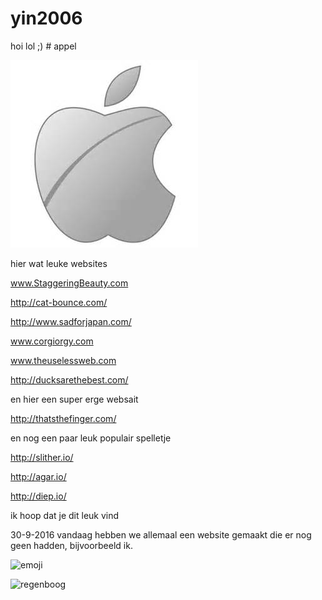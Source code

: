 # yin2006
hoi
 lol
 ;) # appel

![appel](appel.jpg)

hier wat leuke websites

www.StaggeringBeauty.com

http://cat-bounce.com/

http://www.sadforjapan.com/

www.corgiorgy.com

www.theuselessweb.com

http://ducksarethebest.com/

en hier een super erge websait

http://thatsthefinger.com/

en nog een paar leuk populair spelletje 

http://slither.io/

http://agar.io/

http://diep.io/

ik hoop dat je dit leuk vind 

 30-9-2016
vandaag hebben we allemaal een website gemaakt die er nog geen hadden,
bijvoorbeeld ik.

![emoji](emoji.jpg)

![regenboog](regenboog.jpg)




